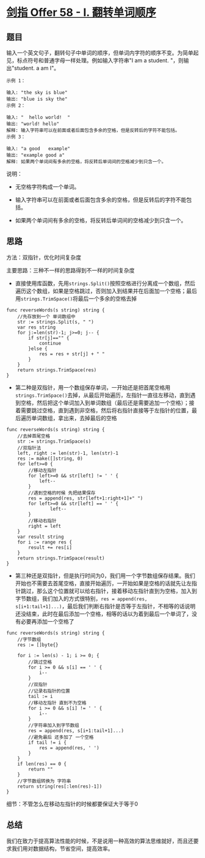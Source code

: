 # [剑指 Offer 58 - I. 翻转单词顺序](https://leetcode.cn/problems/fan-zhuan-dan-ci-shun-xu-lcof/)

## 题目

输入一个英文句子，翻转句子中单词的顺序，但单词内字符的顺序不变。为简单起见，标点符号和普通字母一样处理。例如输入字符串"I am a student. "，则输出"student. a am I"。

```
示例 1：

输入: "the sky is blue"
输出: "blue is sky the"
示例 2：

输入: "  hello world!  "
输出: "world! hello"
解释: 输入字符串可以在前面或者后面包含多余的空格，但是反转后的字符不能包括。
示例 3：

输入: "a good   example"
输出: "example good a"
解释: 如果两个单词间有多余的空格，将反转后单词间的空格减少到只含一个。
```


说明：

- 无空格字符构成一个单词。

- 输入字符串可以在前面或者后面包含多余的空格，但是反转后的字符不能包括。
- 如果两个单词间有多余的空格，将反转后单词间的空格减少到只含一个。

## 思路

方法：双指针，优化时间复杂度

主要思路：三种不一样的思路得到不一样的时间复杂度

- 直接使用库函数，先用`strings.Split()`按照空格进行分离成一个数组，然后遍历这个数组，如果是空格跳过，否则加入到结果并在后面加一个空格；最后用`strings.TrimSpace()`将最后一个多余的空格去掉

```golang
func reverseWords(s string) string {
    //先存放到一个 单词数组中
    str := strings.Split(s, " ")
    var res string
    for j:=len(str)-1; j>=0; j-- {
        if str[j]=="" {
            continue
        }else {
            res = res + str[j] + " "
        }
    }
    return strings.TrimSpace(res)
}
```



- 第二种是双指针，用一个数组保存单词，一开始还是把首尾空格用`strings.TrimSpace()`去掉，从最后开始遍历，左指针一直往左移动，直到遇到空格，然后把这个单词加入到单词数组（最后还是需要追加一个空格）；接着需要跳过空格，直到遇到非空格，然后将右指针直接等于左指针的位置，最后遍历单词数组，拿出来，去掉最后的空格

```golang
func reverseWords(s string) string {
    //去掉首尾空格
    str := strings.TrimSpace(s)
    //双指针法
    left, right := len(str)-1, len(str)-1
    res := make([]string, 0)
    for left>=0 {
        //移动左指针 
        for left>=0 && str[left] != ' ' {
            left--
        }
        //遇到空格的时候 先把结果保存
        res = append(res, str[left+1:right+1]+" ")
        for left>=0 && str[left] == ' ' {
                left--
        }
        //移动右指针
        right = left
    }
    var result string
    for i := range res {
        result += res[i]
    }
    return strings.TrimSpace(result)
}
```



- 第三种还是双指针，但是执行时间为0，我们用一个字节数组保存结果。我们开始也不需要去首尾空格，直接开始遍历，一开始如果是空格的话就先让左指针跳过，那么这个位置就可以给右指针，接着移动左指针直到为空格，加入到字节数组，我们加入的方式很特别，`res = append(res, s[i+1:tail+1]...)`，最后我们判断右指针是否等于左指针，不相等的话说明还没结束，此时在最后添加一个空格，相等的话以为着到最后一个单词了，没有必要再添加一个空格了

```golang
func reverseWords(s string) string {
    //字节数组
    res := []byte{}

	for i := len(s) - 1; i >= 0; {
        //跳过空格
		for i >= 0 && s[i] == ' ' {
			i--
		}
        //双指针
        //记录右指针的位置
		tail := i
        //移动左指针 直到不为空格
		for i >= 0 && s[i] != ' ' {
			i--
		}
        //字符串加入到字节数组
		res = append(res, s[i+1:tail+1]...)
        //避免最后 还多加了 一个空格
		if tail != i {
			res = append(res, ' ')
		}
	}
    if len(res) == 0 {
        return ""
    }
    //字节数组转换为 字符串
	return string(res[:len(res)-1])
}
```

细节：不管怎么在移动左指针的时候都要保证大于等于0

## 总结

我们在致力于提高算法性能的时候，不是说用一种高效的算法思维就好，而且还要求我们用对数据结构，节省空间，提高效率。